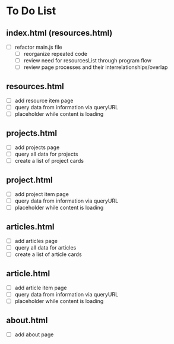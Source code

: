 # To Do List

## index.html (resources.html)

- [ ] refactor main.js file
  - [ ] reorganize repeated code
  - [ ] review need for resourcesList through program flow
  - [ ] review page processes and their interrelationships/overlap

## resources.html

- [ ] add resource item page
- [ ] query data from information via queryURL
- [ ] placeholder while content is loading

## projects.html

- [ ] add projects page
- [ ] query all data for projects
- [ ] create a list of project cards

## project.html

- [ ] add project item page
- [ ] query data from information via queryURL
- [ ] placeholder while content is loading

## articles.html

- [ ] add articles page
- [ ] query all data for articles
- [ ] create a list of article cards

## article.html

- [ ] add article item page
- [ ] query data from information via queryURL
- [ ] placeholder while content is loading

## about.html

- [ ] add about page
